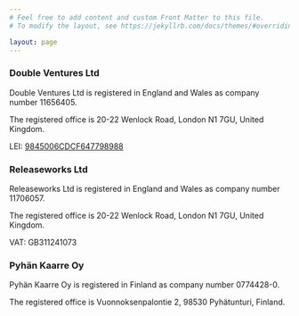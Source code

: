```yaml
---
# Feel free to add content and custom Front Matter to this file.
# To modify the layout, see https://jekyllrb.com/docs/themes/#overriding-theme-defaults

layout: page
---
```

### Double Ventures Ltd
Double Ventures Ltd is registered in England and Wales as company number 11656405.

The registered office is 20-22 Wenlock Road, London N1 7GU, United Kingdom.

LEI: [9845006CDCF647798988](https://search.gleif.org/#/record/9845006CDCF647798988)

### Releaseworks Ltd
Releaseworks Ltd is registered in England and Wales as company number 11706057.

The registered office is 20-22 Wenlock Road, London N1 7GU, United Kingdom.

VAT: GB311241073

### Pyh&auml;n Kaarre Oy
Pyh&auml;n Kaarre Oy is registered in Finland as company number 0774428-0.

The registered office is Vuonnoksenpalontie 2, 98530 Pyh&auml;tunturi, Finland.
